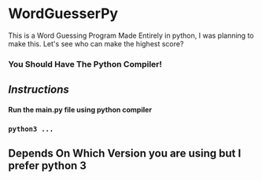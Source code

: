 # WordGuesserPy
This is a Word Guessing Program Made Entirely in python, I was planning to make this. Let's see who can make the highest score?

### You Should Have The Python Compiler!

## ___Instructions___

#### Run the main.py file using python compiler

### `python3 ...`

## Depends On Which Version you are using but I prefer python 3
